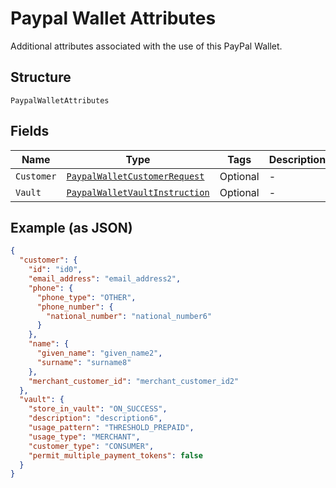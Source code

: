 
# Paypal Wallet Attributes

Additional attributes associated with the use of this PayPal Wallet.

## Structure

`PaypalWalletAttributes`

## Fields

| Name | Type | Tags | Description |
|  --- | --- | --- | --- |
| `Customer` | [`PaypalWalletCustomerRequest`](../../doc/models/paypal-wallet-customer-request.md) | Optional | - |
| `Vault` | [`PaypalWalletVaultInstruction`](../../doc/models/paypal-wallet-vault-instruction.md) | Optional | - |

## Example (as JSON)

```json
{
  "customer": {
    "id": "id0",
    "email_address": "email_address2",
    "phone": {
      "phone_type": "OTHER",
      "phone_number": {
        "national_number": "national_number6"
      }
    },
    "name": {
      "given_name": "given_name2",
      "surname": "surname8"
    },
    "merchant_customer_id": "merchant_customer_id2"
  },
  "vault": {
    "store_in_vault": "ON_SUCCESS",
    "description": "description6",
    "usage_pattern": "THRESHOLD_PREPAID",
    "usage_type": "MERCHANT",
    "customer_type": "CONSUMER",
    "permit_multiple_payment_tokens": false
  }
}
```


